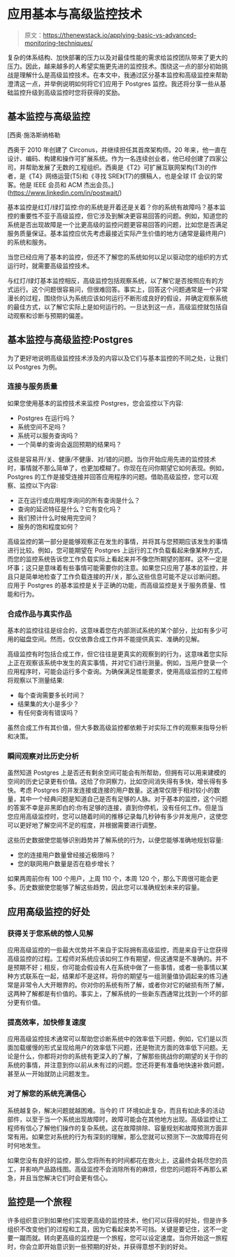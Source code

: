 # 应用基本与高级监控技术

> 原文：<https://thenewstack.io/applying-basic-vs-advanced-monitoring-techniques/>

复杂的体系结构、加快部署的压力以及对最佳性能的需求给监控团队带来了更大的压力。因此，越来越多的人希望实施更先进的监控技术。围绕这一点的部分初始挑战是理解什么是高级监控技术。在本文中，我通过区分基本监控和高级监控来帮助澄清这一点，并举例说明如何将它们应用于 Postgres 监控。我还将分享一些从基础监控升级到高级监控时您将获得的奖励。

## **基本监控与高级监控**

 [西奥·施洛斯纳格勒

西奥于 2010 年创建了 Circonus，并继续担任其首席架构师。20 年来，他一直在设计、编码、构建和操作可扩展系统。作为一名连续创业者，他已经创建了四家公司，并帮助发展了无数的工程组织。西奥是《T2》可扩展互联网架构(T3)的作者，是《T4》网络运营(T5)和《寻找 SRE》(T7)的撰稿人，也是全球 IT 会议的常客。他是 IEEE 会员和 ACM 杰出会员。](https://www.linkedin.com/in/postwait/) 

基本监控是红灯/绿灯监控:你的系统是开着还是关着？你的系统有故障吗？基本监控的重要性不亚于高级监控，但它涉及到解决更容易回答的问题。例如，知道您的系统是否出现故障是一个比更高级的监控问题更容易回答的问题，比如您是否满足服务质量保证。基本监控应优先考虑最接近实际产生价值的地方(通常是最终用户)的系统和服务。

当您已经应用了基本的监控，但还不了解您的系统如何以足以驱动您的组织的方式运行时，就需要高级监控技术。

与红灯/绿灯基本监控相反，高级监控包括观察系统，以了解它是否按照应有的方式运行。这个问题很容易问，但很难回答。事实上，回答这个问题通常是一个非常漫长的过程，围绕你认为系统应该如何运行不断形成良好的假设，并确定观察系统的最佳方式，以了解它实际上是如何运行的。一旦达到这一点，高级监控就包括自动观察和诊断与预期的偏差。

## **基本监控与高级监控:Postgres**

为了更好地说明高级监控技术涉及的内容以及它们与基本监控的不同之处，让我们以 Postgres 为例。

### **连接与服务质量**

如果您使用基本的监控技术来监控 Postgres，您会监控以下内容:

*   Postgres 在运行吗？
*   系统空间不足吗？
*   系统可以服务查询吗？
*   一个简单的查询会返回预期的结果吗？

这些是容易开/关、健康/不健康、对/错的问题。当你开始应用先进的监控技术时，事情就不那么简单了，也更加模糊了。你现在在问你期望它如何表现。例如，Postgres 的工作是接受连接并回答应用程序的问题。借助高级监控，您可以观察、监控以下内容:

*   正在运行或应用程序询问的所有查询是什么？
*   查询的延迟特征是什么？它有变化吗？
*   我们预计什么时候用完空间？
*   服务的饱和程度如何？

高级监控的第一部分是能够观察正在发生的事情，并将其与您预期应该发生的事情进行比较。例如，您可能期望在 Postgres 上运行的工作负载看起来像某种方式，而您的监控系统告诉您工作负载实际上看起来并不像您所期望的那样。这不一定是坏事；这只是意味着有些事情可能需要你的注意。如果您只应用了基本的监控，并且只是简单地检查了工作负载连接的开/关，那么这些信息可能不足以诊断问题。应用于 Postgres 的基本监控是关于正确的功能，而高级监控是关于服务质量、性能和行为。

### **合成作品与真实作品**

基本的监控往往是综合的，这意味着您在内部测试系统的某个部分，比如有多少可用的磁盘空间。然而，仅仅依靠合成工作并不能提供真实、准确的见解。

高级监控有时包括合成工作，但它往往是更真实的观察到的行为，这意味着您实际上正在观察该系统中发生的真实事情，并对它们进行测量。例如，当用户登录一个应用程序时，可能会运行多个查询。为确保满足性能要求，使用高级监控的工程师将观察以下测量结果:

*   每个查询需要多长时间？
*   结果集的大小是多少？
*   有任何查询有错误吗？

虽然合成工作有其价值，但大多数高级监控都依赖于对实际工作的观察来指导分析和决策。

### **瞬间观察对比历史分析**

虽然知道 Postgres 上是否还有剩余空间可能会有所帮助，但拥有可以用来建模的空间的历史记录更有价值。这给了你洞察力，比如空间消失得有多快，增长得有多快。考虑 Postgres 的并发连接或连接的用户数量。这通常仅限于相对较小的数量，其中一个经典问题是知道自己是否有足够的人脉。对于基本的监控，这个问题的答案不幸是非黑即白的:你有足够的连接，直到你停机，没有任何工作。但是当您应用高级监控时，您可以随着时间的推移记录每几秒钟有多少并发用户，这使您可以更好地了解空间不足的程度，并根据需要进行调整。

这些历史数据使您能够识别趋势并了解系统的行为，以便您能够准确地规划容量:

*   您的连接用户数量曾经接近极限吗？
*   您的联网用户数量是否在稳步增长？

如果两周前你有 100 个用户，上周 110 个，本周 120 个，那么下周很可能会更多。历史数据使您能够了解这些趋势，因此您可以准确规划未来的容量。

## 应用高级监控的好处

### **获得关于您系统的惊人见解**

应用高级监控的一些最大优势并不来自于实际拥有高级监控，而是来自于让您获得高级监控的过程。工程师对系统应该如何工作有期望，但这通常是不准确的。并不是预期不好；相反，你可能会假设有人在系统中做了一些事情，或者一些事情以某种方式联系在一起，结果却不是这样。将你的期望与一组测量值协调起来的练习通常是非常令人大开眼界的。你对你的系统有所了解，或者你对它的破损有所了解，这两种了解都是有价值的。事实上，了解系统的一些新东西通常比找到一个坏的部分更有价值。

### **提高效率，加快修复速度**

应用高级监控技术通常可以帮助您诊断系统中的效率低下问题，例如，它们是以页面加载缓慢的形式呈现给用户的效率低下问题，还是物流方面的效率低下问题。无论是什么，你都将对你的系统有更深入的了解，了解那些挑战你的期望的关于你的系统的事情，并注意到你以前从未有过的问题。您还将更有准备地快速补救问题，甚至从一开始就防止问题发生。

### **对了解您的系统充满信心**

系统越复杂，解决问题就越困难。当今的 IT 环境如此复杂，而且有如此多的活动部件，以至于当一个系统出现故障时，故障可能会在其他地方出现。高级监控让工程师有信心了解他们操作的复杂系统。这在故障排除、容量规划和故障预测方面非常有用。如果您对系统的行为有深刻的理解，那么您就可以预测下一次故障将在何时何地发生。

如果您没有良好的监控，那么您将所有的时间都花在救火上，这最终会耗尽您的员工，并影响产品路线图。高级监控不会消除所有的麻烦，但您的问题将不再那么紧急，并且当您解决它们时会更有信心。

## **监控是一个旅程**

许多组织意识到如果他们实现更高级的监控技术，他们可以获得的好处，但是许多组织不改变他们的过程和工具，因为它看起来势不可挡。关键是要记住，这不一定要一蹴而就。转向更高级的监控是一个旅程，您可以设定速度。当你开始这一旅程时，你会立即开始意识到一些预期的好处，并获得意想不到的好处。

<svg xmlns:xlink="http://www.w3.org/1999/xlink" viewBox="0 0 68 31" version="1.1"><title>Group</title> <desc>Created with Sketch.</desc></svg>